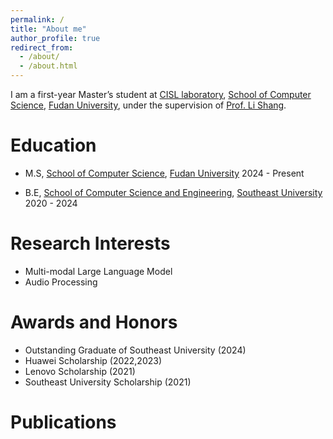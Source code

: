 ```yaml
---
permalink: /
title: "About me"
author_profile: true
redirect_from: 
  - /about/
  - /about.html
---
```


I am a first-year Master’s student at [CISL laboratory](https://cscw.fudan.edu.cn/), [School of Computer Science](https://cs.fudan.edu.cn/), [Fudan University](https://www.fudan.edu.cn/), under the supervision of [Prof. Li Shang](https://cscw.fudan.edu.cn/lishang/).

Education
======

 
- M.S, [School of Computer Science](https://cs.fudan.edu.cn/), [Fudan University](https://www.fudan.edu.cn/)
  2024 - Present 



- B.E, [School of Computer Science and Engineering](https://cse.seu.edu.cn/), [Southeast University](https://www.seu.edu.cn/)
  2020 - 2024  



Research Interests
======
<ul>
<li>Multi-modal Large Language Model</li>
<li>Audio Processing</li>
</ul>


Awards and Honors
======

* Outstanding Graduate of Southeast University (2024)
* Huawei Scholarship (2022,2023) 
* Lenovo Scholarship (2021)
* Southeast University Scholarship (2021)

Publications
======


